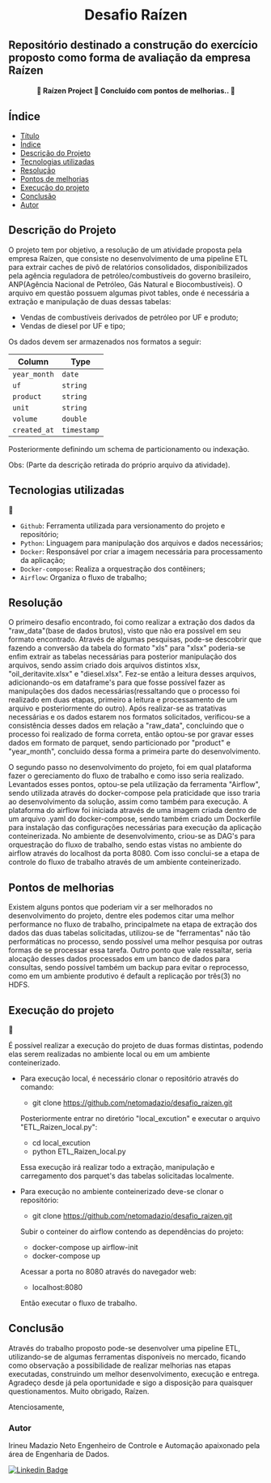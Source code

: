 <h1 align="center"> Desafio Raízen </h1>

## Repositório destinado a construção do exercício proposto como forma de avaliação da empresa Raízen

<h4 align="center"> 
	🚧  Raízen Project 🚀 Concluído com pontos de melhorias..  🚧
</h4>

## Índice 

* [Título](#título)
* [Índice](#índice)
* [Descrição do Projeto](#descrição-do-projeto)
* [Tecnologias utilizadas](#tecnologias-utilizadas)
* [Resolução](#resolução)
* [Pontos de melhorias](#pontos-de-melhorias)
* [Execução do projeto](#execução-do-projeto)
* [Conclusão](#conclusão)
* [Autor](#autor)

## Descrição do Projeto

O projeto tem por objetivo, a resolução de um atividade proposta pela empresa Raízen, que consiste no desenvolvimento de uma pipeline ETL para extrair caches de pivô de relatórios consolidados, disponibilizados pela agência reguladora de petróleo/combustíveis do governo brasileiro, ANP(Agência Nacional de Petróleo, Gás Natural e Biocombustíveis).
O arquivo em questão possuem algumas pivot tables, onde é necessária a extração e manipulação de duas dessas tabelas:
- Vendas de combustíveis derivados de petróleo por UF e produto;
- Vendas de diesel por UF e tipo;

Os dados devem ser armazenados nos formatos a seguir:

| Column       | Type        |
| ------------ | ----------- |
| `year_month` | `date`      |
| `uf`         | `string`    |
| `product`    | `string`    |
| `unit`       | `string`    |
| `volume`     | `double`    |
| `created_at` | `timestamp` |

Posteriormente definindo um schema de particionamento ou indexação.

Obs: (Parte da descrição retirada do próprio arquivo da atividade).

## Tecnologias utilizadas 
:hammer:

- `Github`: Ferramenta utilizada para versionamento do projeto e repositório; 
- `Python`: Linguagem para manipulação dos arquivos e dados necessários;
- `Docker`: Responsável por criar a imagem necessária para processamento da aplicação;
- `Docker-compose`: Realiza a orquestração dos contêiners;
- `Airflow`: Organiza o fluxo de trabalho;

## Resolução

O primeiro desafio encontrado, foi como realizar a extração dos dados da "raw_data"(base de dados brutos), visto que não era possível em seu formato encontrado. Através de algumas pesquisas, pode-se descobrir que fazendo a conversão da tabela do formato "xls" para "xlsx" poderia-se enfim extrair as tabelas necessárias para posterior manipulação dos arquivos, sendo assim criado dois arquivos distintos xlsx, "oil_deritavite.xlsx" e "diesel.xlsx".
Fez-se então a leitura desses arquivos, adicionando-os em dataframe's para que fosse possível fazer as manipulações dos dados necessárias(ressaltando que o processo foi realizado em duas etapas, primeiro a leitura e processamento de um arquivo e posteriormente do outro). Após realizar-se as tratativas necessárias e os dados estarem nos formatos solicitados, verificou-se a consistência desses dados em relação a "raw_data", concluindo que o processo foi realizado de forma correta, então optou-se por gravar esses dados em formato de parquet, sendo particionado por "product" e "year_month", concluido dessa forma a primeira parte do desenvolvimento.

O segundo passo no desenvolvimento do projeto, foi em qual plataforma fazer o gereciamento do fluxo de trabalho e como isso seria realizado. Levantados esses pontos, optou-se pela utilização da ferramenta "Airflow", sendo utilizada através do docker-compose pela praticidade que isso traria ao desenvolvimento da solução, assim como também para execução. A plataforma do airflow foi iniciada através de uma imagem criada dentro de um arquivo .yaml do docker-compose, sendo também criado um Dockerfile para instalação das configurações necessárias para execução da aplicação conteinerizada. 
No ambiente de desenvolvimento, criou-se as DAG's para orquestração do fluxo de trabalho, sendo estas vistas no ambiente do airflow através do localhost da porta 8080.
Com isso conclui-se a etapa de controle do fluxo de trabalho através de um ambiente conteinerizado.

## Pontos de melhorias

Existem alguns pontos que poderiam vir a ser melhorados no desenvolvimento do projeto, dentre eles podemos citar uma melhor performance no fluxo de trabalho, principalmete na etapa de extração dos dados das duas tabelas solicitadas, utilizou-se de "ferramentas" não tão performáticas no processo, sendo possível uma melhor pesquisa por outras formas de se processar essa tarefa.
Outro ponto que vale ressaltar, seria alocação desses dados processados em um banco de dados para consultas, sendo possível também um backup para evitar o reprocesso, como em um ambiente produtivo é default a replicação por três(3) no HDFS.

## Execução do projeto 
📁 

É possível realizar a execução do projeto de duas formas distintas, podendo elas serem realizadas no ambiente local ou em um ambiente conteinerizado.
- Para execução local, é necessário clonar o repositório através do comando:

	- git clone https://github.com/netomadazio/desafio_raizen.git

	Posteriormente entrar no diretório "local_excution" e executar o arquivo "ETL_Raizen_local.py":
	- cd local_excution
	- python ETL_Raizen_local.py

	Essa execução irá realizar todo a extração, manipulação e carregamento dos parquet's das tabelas solicitadas localmente.

- Para execução no ambiente conteinerizado deve-se clonar o repositório:

	- git clone https://github.com/netomadazio/desafio_raizen.git

	Subir o conteiner do airflow contendo as dependências do projeto: 
	- docker-compose up airflow-init
	- docker-compose up
	
	Acessar a porta no 8080 através do navegador web:
	- localhost:8080
	
	Então executar o fluxo de trabalho.

## Conclusão

Através do trabalho proposto pode-se desenvolver uma pipeline ETL, utilizando-se de algumas ferramentas disponíveis no mercado, ficando como observação a possibilidade de realizar melhorias nas etapas executadas, construindo um melhor desenvolvimento, execução e entrega.
Agradeço desde já pela oportunidade e sigo a disposição para quaisquer questionamentos.
Muito obrigado, Raízen.

Atenciosamente,

### Autor

Irineu Madazio Neto
Engenheiro de Controle e Automação 
apaixonado pela área de Engenharia de Dados.

[![Linkedin Badge](https://img.shields.io/badge/-Irineu-blue?style=flat-square&logo=Linkedin&logoColor=white&link=https://www.linkedin.com/in/irineu-madazio-neto/)](https://www.linkedin.com/in/irineu-madazio-neto/) 




	



